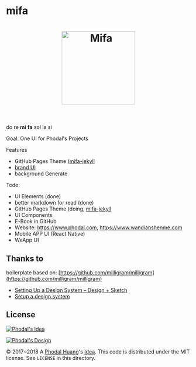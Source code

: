 # mifa

<h1 align="center">
	<img width="200" src="https://phodal.github.io/mifa/mifa.svg" alt="Mifa">
	<br>
	<br>
</h1>

do re **mi** **fa** sol la si

Goal: One UI for Phodal's Projects

Features

 - GitHub Pages Theme ([mifa-jekyll](https://github.com/phodal/mifa-jekyll)
 - [brand UI](https://github.com/phodal/brand)
 - background Generate

Todo:

 - UI Elements (done)
 - better markdown for read (done)
 - GitHub Pages Theme (doing, [mifa-jekyll](https://github.com/phodal/mifa-jekyll)
 - UI Components
 - E-Book in GitHub
 - Website: https://www.phodal.com, https://www.wandianshenme.com
 - Mobile APP UI (React Native)
 - WeApp UI

Thanks to
---

boilerplate based on: [https://github.com/milligram/milligram](https://github.com/milligram/milligram)

 - [Setting Up a Design System – Design + Sketch](https://medium.com/sketch-app-sources/setting-up-a-design-system-8729510def93) 
 - [Setup a design system](https://blog.prototypr.io/design-system-ac88c6740f53)

License
---

[![Phodal's Idea](http://brand.phodal.com/shields/idea-small.svg)](http://ideas.phodal.com/)

[![Phodal's Design](http://brand.phodal.com/shields/design-small.svg)](https://www.phodal.com/)

© 2017~2018 A [Phodal Huang](https://www.phodal.com)'s [Idea](http://github.com/phodal/ideas).  This code is distributed under the MIT license. See `LICENSE` in this directory.


